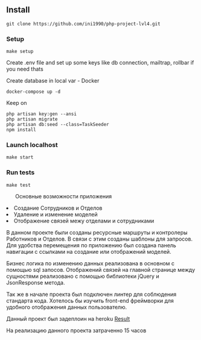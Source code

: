 ## Install
```
git clone https://github.com/ini1990/php-project-lvl4.git
```

### Setup
```
make setup
```
Create .env file and set up some keys like db connection, mailtrap, rollbar if you need thats


Create database in local var - Docker
```
docker-compose up -d
```
Keep on
```
php artisan key:gen --ansi
php artisan migrate
php artisan db:seed --class=TaskSeeder
npm install
```
### Launch localhost
```
make start
```

### Run tests
```
make test
```

<ol>Основные возможности приложения</ol>
<li>Создание Сотрудников и Отделов</li>
<li>Удаление и изменение моделей</li>
<li>Отображение связей межу отделами и сотрудниками</li>

<p>
В данном проекте были созданы ресурсные маршруты и контролеры Работников и Отделов.
В связи с этим созданы шаблоны для запросов. Для удобства перемещения по приложению был создана панель
навигации с ссылками на создание или отображений моделей.
</p>
<p>
Бизнес логика по изменению данных реализована в основном с помощью sql запосов.
Отображений связей на главной странице между сущностями реализовано с помощью библиотеки jQuery и JsonResponse метода.
</p>
<p>
Так же в начале проекта был подключен линтер для соблюдения стандарта кода.
Хотелось бы изучить front-end фреймворки для удобного отображения данных пользователю.
</p>
<p>Данный проект был задеплоин на heroku <a href="http://staff-department.herokuapp.com">Result</a></p>
<p>На реализацию данного проекта затраченно 15 часов</p>
